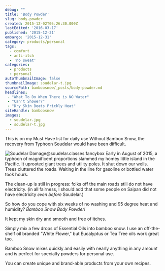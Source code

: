 ```yaml
---
debug: ""
title: 'Body Powder'
slug: body-powder
created: 2015-12-02T05:26:30.000Z
lastEdited: '2016-03-17'
published: '2015-12-31'
embargo: '2015-12-31'
category: products/personal
tags:
  - comfort
  - anti-itch
  - 'no sweat'
categories:
  - products
  - personal
autoThumbnailImage: false
thumbnailImage: soudelar-t.jpg
sourcePath: bamboosnow/_posts/body-powder.md
headlines:
 - "What To Do When There is NO Water"
 - "Can't Shower?"
 - "Dry Skin Beats Prickly Heat"
siteHandle: bamboosnow
images:
  - soudelar.jpg
  - soudelar-t.jpg
---
```

This is on my Must Have list for daily use
Without Bamboo Snow, the recovery from Typhoon Soudelar would have been difficult.
<!-- excerpt -->
![Soudelar Damage@soudelar.classes.fancybox]( @pathToMe/soudelar.jpg "No Power, No Water -- Lots of Sweat")
Early in August of 2015, a typhoon of magnificent proportions slammed my homey little island in the Pacific.  It uprooted giant trees and utility poles.  It shut down our wells.  Trees cluttered the roads.  Waiting in the line for gasoline or bottled water took hours.

The clean-up is still in progress: folks off the main roads still do not have electricity.  (in all fairness, I should add that some people on Saipan did not have electricity *even before* Soudelar.)

So how do you cope with six weeks of no washing and 95 degree heat and humidity? *Bamboo Snow Body Powder!*

It kept my skin dry and smooth and free of itches.

Simply mix a few drops of Essential Oils into bamboo snow.  I use an off-the-shelf oil branded "White Flower," but Eucalyptus or Tea Tree oils work great too.

Bamboo Snow mixes quickly and easily with nearly anything in any amount and is perfect for specialty powders for personal use.

You can create unique and brand-able products from your own recipes.
